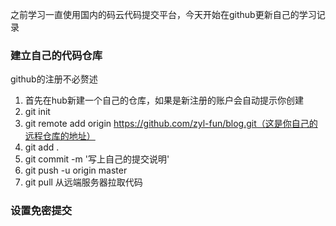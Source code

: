 之前学习一直使用国内的码云代码提交平台，今天开始在github更新自己的学习记录

### 建立自己的代码仓库

github的注册不必赘述

1. 首先在hub新建一个自己的仓库，如果是新注册的账户会自动提示你创建
2. git init
3. git remote add origin https://github.com/zyl-fun/blog.git（这是你自己的远程仓库的地址）
4. git add .
5. git commit -m '写上自己的提交说明'
6. git push -u origin master
7. git pull 从远端服务器拉取代码

### 设置免密提交

